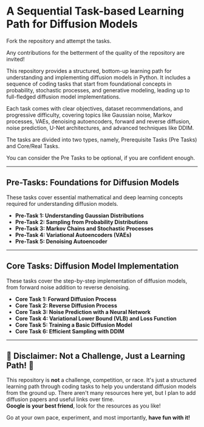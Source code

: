 # A Sequential Task-based Learning Path for Diffusion Models
Fork the repository and attempt the tasks.

Any contributions for the betterment of the quality of the repository are invited!

This repository provides a structured, bottom-up learning path for understanding and implementing diffusion models in Python. It includes a sequence of coding tasks that start from foundational concepts in probability, stochastic processes, and generative modeling, leading up to full-fledged diffusion model implementations.

Each task comes with clear objectives, dataset recommendations, and progressive difficulty, covering topics like Gaussian noise, Markov processes, VAEs, denoising autoencoders, forward and reverse diffusion, noise prediction, U-Net architectures, and advanced techniques like DDIM.

The tasks are divided into two types, namely, Prerequisite Tasks (Pre Tasks) and Core/Real Tasks.

You can consider the Pre Tasks to be optional, if you are confident enough.

***
## **Pre-Tasks: Foundations for Diffusion Models**
These tasks cover essential mathematical and deep learning concepts required for understanding diffusion models.

- **Pre-Task 1: Understanding Gaussian Distributions**
- **Pre-Task 2: Sampling from Probability Distributions**
- **Pre-Task 3: Markov Chains and Stochastic Processes**
- **Pre-Task 4: Variational Autoencoders (VAEs)**
- **Pre-Task 5: Denoising Autoencoder**
---

## **Core Tasks: Diffusion Model Implementation**
These tasks cover the step-by-step implementation of diffusion models, from forward noise addition to reverse denoising.

- **Core Task 1: Forward Diffusion Process**
- **Core Task 2: Reverse Diffusion Process**
- **Core Task 3: Noise Prediction with a Neural Network**
- **Core Task 4: Variational Lower Bound (VLB) and Loss Function**
- **Core Task 5: Training a Basic Diffusion Model**
- **Core Task 6: Efficient Sampling with DDIM**

***
## 🚨 Disclaimer: Not a Challenge, Just a Learning Path! 🚨  

This repository is **not** a challenge, competition, or race. It's just a structured learning path through coding tasks to help you understand diffusion models from the ground up. There aren't many resources here yet, but I plan to add diffusion papers and useful links over time.  
**Google is your best friend**, look for the resources as you like!

Go at your own pace, experiment, and most importantly, **have fun with it!**
